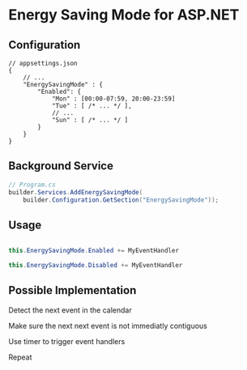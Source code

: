 # Energy Saving Mode for ASP.NET

## Configuration

```jsonc
// appsettings.json
{
    // ...
    "EnergySavingMode" : {
        "Enabled": {
            "Mon" : [00:00-07:59, 20:00-23:59]
            "Tue" : [ /* ... */ ],
            // ...
            "Sun" : [ /* ... */ ]
        }
    }
}
```


## Background Service

```csharp
// Program.cs
builder.Services.AddEnergySavingMode(
	builder.Configuration.GetSection("EnergySavingMode"));
```

## Usage

```csharp

this.EnergySavingMode.Enabled += MyEventHandler

this.EnergySavingMode.Disabled += MyEventHandler

```

## Possible Implementation

Detect the next event in the calendar

Make sure the next next event is not immediatly contiguous

Use timer to trigger event handlers

Repeat
